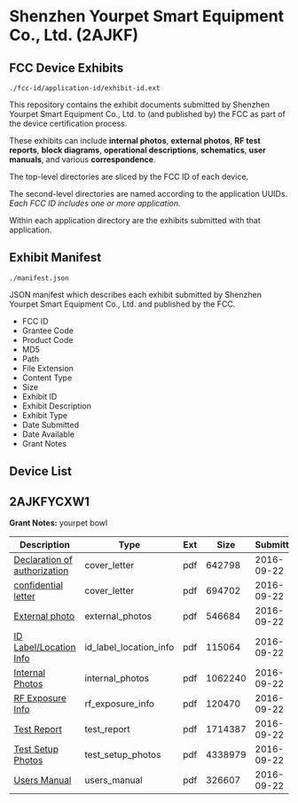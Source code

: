 # Shenzhen Yourpet Smart Equipment Co., Ltd. (2AJKF)
## FCC Device Exhibits

```
./fcc-id/application-id/exhibit-id.ext
```

This repository contains the exhibit documents submitted by Shenzhen Yourpet Smart Equipment Co., Ltd. to (and published by) the FCC as part of the device certification process.

These exhibits can include **internal photos**, **external photos**, **RF test reports**, **block diagrams**, **operational descriptions**, **schematics**, **user manuals**, and various **correspondence**.

The top-level directories are sliced by the FCC ID of each device.

The second-level directories are named according to the application UUIDs. *Each FCC ID includes one or more application.*

Within each application directory are the exhibits submitted with that application. 

## Exhibit Manifest

```
./manifest.json
```

JSON manifest which describes each exhibit submitted by Shenzhen Yourpet Smart Equipment Co., Ltd. and published by the FCC.

- FCC ID
- Grantee Code
- Product Code
- MD5
- Path
- File Extension
- Content Type
- Size
- Exhibit ID
- Exhibit Description
- Exhibit Type
- Date Submitted
- Date Available
- Grant Notes

## Device List
## 2AJKFYCXW1
**Grant Notes:** yourpet bowl

| Description | Type | Ext | Size | Submitted | Available |
| ----------- | ---- | --- | ---- | --------- | --------- |
| [Declaration of authorization](2AJKFYCXW1/45647ae5f639e371fb7aa1ec2545e251/3142933.pdf) | cover_letter | pdf | 642798 | 2016-09-22 | 2016-09-22 |
| [confidential letter](2AJKFYCXW1/45647ae5f639e371fb7aa1ec2545e251/3142934.pdf) | cover_letter | pdf | 694702 | 2016-09-22 | 2016-09-22 |
| [External photo](2AJKFYCXW1/45647ae5f639e371fb7aa1ec2545e251/3142954.pdf) | external_photos | pdf | 546684 | 2016-09-22 | 2016-09-22 |
| [ID Label/Location Info](2AJKFYCXW1/45647ae5f639e371fb7aa1ec2545e251/3142956.pdf) | id_label_location_info | pdf | 115064 | 2016-09-22 | 2016-09-22 |
| [Internal Photos](2AJKFYCXW1/45647ae5f639e371fb7aa1ec2545e251/3142955.pdf) | internal_photos | pdf | 1062240 | 2016-09-22 | 2016-09-22 |
| [RF Exposure Info](2AJKFYCXW1/45647ae5f639e371fb7aa1ec2545e251/3142952.pdf) | rf_exposure_info | pdf | 120470 | 2016-09-22 | 2016-09-22 |
| [Test Report](2AJKFYCXW1/45647ae5f639e371fb7aa1ec2545e251/3142951.pdf) | test_report | pdf | 1714387 | 2016-09-22 | 2016-09-22 |
| [Test Setup Photos](2AJKFYCXW1/45647ae5f639e371fb7aa1ec2545e251/3142953.pdf) | test_setup_photos | pdf | 4338979 | 2016-09-22 | 2016-09-22 |
| [Users Manual](2AJKFYCXW1/45647ae5f639e371fb7aa1ec2545e251/3142957.pdf) | users_manual | pdf | 326607 | 2016-09-22 | 2016-09-22 |
